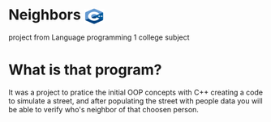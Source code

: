 # Neighbors <img align="center" alt="Jadsn-Cpp" height="30" width="40" src="https://raw.githubusercontent.com/devicons/devicon/master/icons/cplusplus/cplusplus-original.svg">
project from Language programming 1 college subject

# What is that program?

It was a project to pratice the initial OOP concepts with C++ creating a code to simulate a street, and after populating the street with people data you will be able to verify who's 
neighbor of that choosen person.
